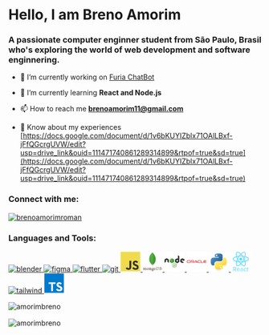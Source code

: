 <h1 align="start">Hello, I am Breno Amorim</h1>
<h3 align="left">A passionate computer enginner student from São Paulo, Brasil who's exploring the world of web development and software enginnering.</h3>

- 🔭 I’m currently working on [Furia ChatBot](https://github.com/AmorimBreno/furia-chatbot.git)

- 🌱 I’m currently learning **React and Node.js**

- 📫 How to reach me **brenoamorim11@gmail.com**

- 📄 Know about my experiences [https://docs.google.com/document/d/1v6bKUYIZblx71OAlLBxf-jFfQGcrgUVW/edit?usp=drive_link&ouid=111471740861289314899&rtpof=true&sd=true](https://docs.google.com/document/d/1v6bKUYIZblx71OAlLBxf-jFfQGcrgUVW/edit?usp=drive_link&ouid=111471740861289314899&rtpof=true&sd=true)

<h3 align="left">Connect with me:</h3>
<p align="left">
<a href="https://linkedin.com/in/brenoamorimroman" target="blank"><img align="center" src="https://raw.githubusercontent.com/rahuldkjain/github-profile-readme-generator/master/src/images/icons/Social/linked-in-alt.svg" alt="brenoamorimroman" height="30" width="40" /></a>
</p>

<h3 align="left">Languages and Tools:</h3>
<p align="left"> <a href="https://www.blender.org/" target="_blank" rel="noreferrer"> <img src="https://download.blender.org/branding/community/blender_community_badge_white.svg" alt="blender" width="40" height="40"/> </a> <a href="https://www.figma.com/" target="_blank" rel="noreferrer"> <img src="https://www.vectorlogo.zone/logos/figma/figma-icon.svg" alt="figma" width="40" height="40"/> </a> <a href="https://flutter.dev" target="_blank" rel="noreferrer"> <img src="https://www.vectorlogo.zone/logos/flutterio/flutterio-icon.svg" alt="flutter" width="40" height="40"/> </a> <a href="https://git-scm.com/" target="_blank" rel="noreferrer"> <img src="https://www.vectorlogo.zone/logos/git-scm/git-scm-icon.svg" alt="git" width="40" height="40"/> </a> <a href="https://developer.mozilla.org/en-US/docs/Web/JavaScript" target="_blank" rel="noreferrer"> <img src="https://raw.githubusercontent.com/devicons/devicon/master/icons/javascript/javascript-original.svg" alt="javascript" width="40" height="40"/> </a> <a href="https://www.mongodb.com/" target="_blank" rel="noreferrer"> <img src="https://raw.githubusercontent.com/devicons/devicon/master/icons/mongodb/mongodb-original-wordmark.svg" alt="mongodb" width="40" height="40"/> </a> <a href="https://nodejs.org" target="_blank" rel="noreferrer"> <img src="https://raw.githubusercontent.com/devicons/devicon/master/icons/nodejs/nodejs-original-wordmark.svg" alt="nodejs" width="40" height="40"/> </a> <a href="https://www.oracle.com/" target="_blank" rel="noreferrer"> <img src="https://raw.githubusercontent.com/devicons/devicon/master/icons/oracle/oracle-original.svg" alt="oracle" width="40" height="40"/> </a> <a href="https://www.python.org" target="_blank" rel="noreferrer"> <img src="https://raw.githubusercontent.com/devicons/devicon/master/icons/python/python-original.svg" alt="python" width="40" height="40"/> </a> <a href="https://reactjs.org/" target="_blank" rel="noreferrer"> <img src="https://raw.githubusercontent.com/devicons/devicon/master/icons/react/react-original-wordmark.svg" alt="react" width="40" height="40"/> </a> <a href="https://tailwindcss.com/" target="_blank" rel="noreferrer"> <img src="https://www.vectorlogo.zone/logos/tailwindcss/tailwindcss-icon.svg" alt="tailwind" width="40" height="40"/> </a> <a href="https://www.typescriptlang.org/" target="_blank" rel="noreferrer"> <img src="https://raw.githubusercontent.com/devicons/devicon/master/icons/typescript/typescript-original.svg" alt="typescript" width="40" height="40"/> </a> </p>

<p><img align="center" src="https://github-readme-stats.vercel.app/api/top-langs?username=amorimbreno&show_icons=true&locale=en&layout=compact" alt="amorimbreno" /></p>

<p><img align="center" src="https://github-readme-streak-stats.herokuapp.com/?user=amorimbreno&" alt="amorimbreno" /></p>

